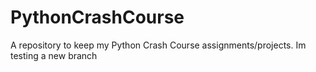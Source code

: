 # PythonCrashCourse
A repository to keep my Python Crash Course assignments/projects.
Im testing a new branch
